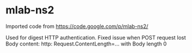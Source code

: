 # mlab-ns2
Imported code from https://code.google.com/p/mlab-ns2/

Used for digest HTTP authentication.
Fixed issue when POST request lost Body content:  http: Request.ContentLength=... with Body length 0
